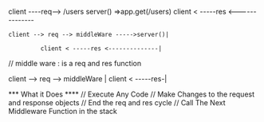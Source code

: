client ----req--> /users server() =>app.get(/users)
client < -----res <--------------

    client --> req --> middleWare ----->server()|

             client < -----res <--------------|

// middle ware : is a req and res function

client --> req --> middleWare |
client < -----res-|
 
 *** What it Does ****
// Execute Any Code
// Make Changes to the request and response objects
// End the req and res cycle
// Call The Next Middleware Function in the stack
